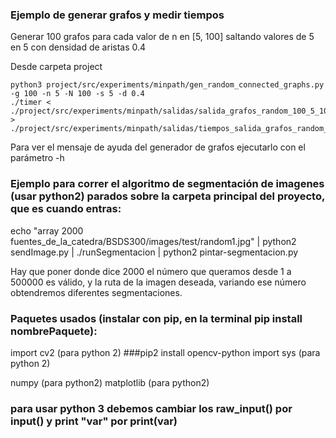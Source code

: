 ### Ejemplo de generar grafos y medir tiempos

Generar 100 grafos para cada valor de n en [5, 100] saltando valores de 5 en 5 con densidad de aristas 0.4

Desde carpeta project

```
python3 project/src/experiments/minpath/gen_random_connected_graphs.py -g 100 -n 5 -N 100 -s 5 -d 0.4
./timer < ./project/src/experiments/minpath/salidas/salida_grafos_random_100_5_100_5_0.4.txt > ./project/src/experiments/minpath/salidas/tiempos_salida_grafos_random_100_5_100_5_0.4.csv

```

Para ver el mensaje de ayuda del generador de grafos ejecutarlo con el parámetro -h



### Ejemplo para correr el algoritmo de segmentación de imagenes (usar python2) parados sobre la carpeta principal del proyecto, que es cuando entras:

echo "array 2000 fuentes_de_la_catedra/BSDS300/images/test/random1.jpg" | python2 sendImage.py | ./runSegmentacion | python2 pintar-segmentacion.py

Hay que poner donde dice 2000 el número que queramos desde 1 a 500000 es válido, y la ruta de la imagen deseada, variando ese número obtendremos diferentes segmentaciones.

### Paquetes usados (instalar con pip, en la terminal pip install nombrePaquete):
import cv2 (para python 2)  ###pip2 install opencv-python
import sys (para python 2)

numpy   (para python2)
matplotlib  (para python2)

### para usar python 3 debemos cambiar los raw_input() por input() y print "var" por print(var)
